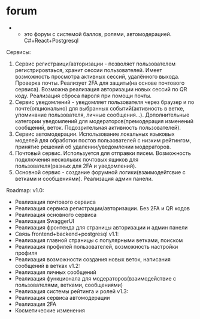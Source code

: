 # forum
* - это форум с системой баллов, ролями, автомодерацией. С#+React+Postgresql

Сервисы:
1. Сервис регистраици/авторизации - позволяет пользователем регистрировтаься, хранит сессии пользователей. Имеет возможность просмотра активных сессий, удалённого выхода. Проверка почты. Реализует 2FA для защиты(на основе почтового сервиса). Возможна реализация авторизации новых сессий по QR коду. Реализация сброса пароля при помощи почты.
2. Сервис уведомлений - уведомляет пользователя через браузер и по почте(опционально) для выбранных событий(активность в ветке, упоминание пользователя, личные сообщения...). Дополнительные категории уведомлений для модераторов(премодерация изменений сообщений, веток. Подозрительная активность пользователей).
3. Сервис автомодерации. Использование локальных языковых моделей для обработки постов пользователей с низким рейтингом, принятие решений об удалении/уведомлении модераторов.
4. Почтовый сервис. Используется для отправки писем. Возможность подключения нескольких почтовых ящиков для пользователя(разных для 2FA и уведомлений). 
5. Основной сервис - создание форумной логики(взаимодейтсвие с ветками и сообщениями). Реализация админ панели.

Roadmap:
v1.0:
- Реализация почтового сервиса
- Реализация сервиса регистрации/авторизации. Без 2FA и QR кодов
- Реализация основного сервиса
- Реализация SwaggerUI
- Реализация фронтенда для страницы авторизации и админ панели
- Связь frontend+backend+postgresql
v1.1:
- Реализация главной страницы с популярными ветками, поиском
- Реализация профилей пользователей, возможность настройки профиля
- Реализация возможности создания новых веток, написания сообщений в ветках
v1.2:
- Реализация личных сообщений
- Реализация функционала для модераторов(взаимодействие с пользователями, ветками, сообщениями)
- Реализация системы рейтинга и ролей
v1.3:
- Реализация сервиса автомодерации
- Реализация 2FA
- Косметические изменения
